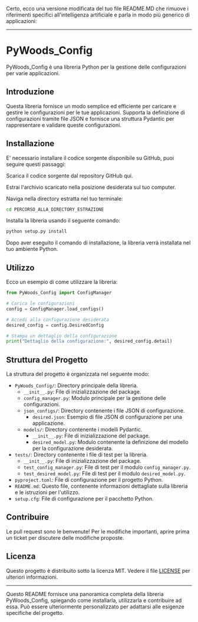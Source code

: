 Certo, ecco una versione modificata del tuo file README.MD che rimuove i riferimenti specifici all'intelligenza artificiale e parla in modo più generico di applicazioni:

---

# PyWoods_Config

PyWoods_Config è una libreria Python per la gestione delle configurazioni per varie applicazioni.

## Introduzione

Questa libreria fornisce un modo semplice ed efficiente per caricare e gestire le configurazioni per le tue applicazioni. Supporta la definizione di configurazioni tramite file JSON e fornisce una struttura Pydantic per rappresentare e validare queste configurazioni.

## Installazione

E' necessario installare il codice sorgente disponibile su GitHub, puoi seguire questi passaggi:

Scarica il codice sorgente dal repository GitHub qui.

Estrai l'archivio scaricato nella posizione desiderata sul tuo computer.

Naviga nella directory estratta nel tuo terminale:

```bash
cd PERCORSO_ALLA_DIRECTORY_ESTRAZIONE
```

Installa la libreria usando il seguente comando:

```bash
python setup.py install
```

Dopo aver eseguito il comando di installazione, la libreria verrà installata nel tuo ambiente Python.

## Utilizzo

Ecco un esempio di come utilizzare la libreria:

```python
from PyWoods_Config import ConfigManager

# Carica le configurazioni
config = ConfigManager.load_configs()

# Accedi alla configurazione desiderata
desired_config = config.DesiredConfig

# Stampa un dettaglio della configurazione
print("Dettaglio della configurazione:", desired_config.detail)
```

## Struttura del Progetto

La struttura del progetto è organizzata nel seguente modo:

- `PyWoods_Config/`: Directory principale della libreria.
  - `__init__.py`: File di inizializzazione del package.
  - `config_manager.py`: Modulo principale per la gestione delle configurazioni.
  - `json_configs/`: Directory contenente i file JSON di configurazione.
    - `desired.json`: Esempio di file JSON di configurazione per una applicazione.
  - `models/`: Directory contenente i modelli Pydantic.
    - `__init__.py`: File di inizializzazione del package.
    - `desired_model.py`: Modulo contenente la definizione del modello per la configurazione desiderata.
- `tests/`: Directory contenente i file di test per la libreria.
  - `__init__.py`: File di inizializzazione del package.
  - `test_config_manager.py`: File di test per il modulo `config_manager.py`.
  - `test_desired_model.py`: File di test per il modulo `desired_model.py`.
- `pyproject.toml`: File di configurazione per il progetto Python.
- `README.md`: Questo file, contenente informazioni dettagliate sulla libreria e le istruzioni per l'utilizzo.
- `setup.cfg`: File di configurazione per il pacchetto Python.

## Contribuire

Le pull request sono le benvenute! Per le modifiche importanti, aprire prima un ticket per discutere delle modifiche proposte.

## Licenza

Questo progetto è distribuito sotto la licenza MIT. Vedere il file [LICENSE](LICENSE) per ulteriori informazioni.

---

Questo README fornisce una panoramica completa della libreria PyWoods_Config, spiegando come installarla, utilizzarla e contribuire ad essa. Può essere ulteriormente personalizzato per adattarsi alle esigenze specifiche del progetto.
